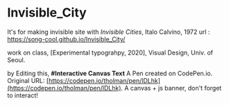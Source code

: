 # Invisible_City
It's for making invisible site with _Invisible Cities_, Italo Calvino, 1972
url : https://song-cool.github.io/Invisible_City/


work on class, [Experimental typograhpy, 2020], Visual Design, Univ. of Seoul.

by Editing this,
**#Interactive Canvas Text**
A Pen created on CodePen.io. Original URL: [https://codepen.io/tholman/pen/lDLhk](https://codepen.io/tholman/pen/lDLhk).
A canvas + js banner, don't forget to interact!
